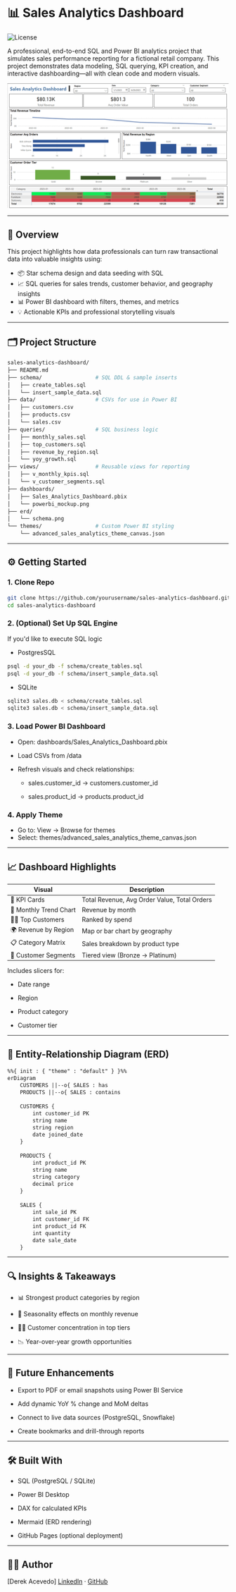 # 📊 Sales Analytics Dashboard

![License](https://img.shields.io/badge/license-MIT-blue.svg)

A professional, end-to-end SQL and Power BI analytics project that simulates sales performance reporting for a fictional retail company. This project demonstrates data modeling, SQL querying, KPI creation, and interactive dashboarding—all with clean code and modern visuals.

![Dashboard Preview](dashboards/powerbi_mockup.png)

---

## 🧠 Overview
This project highlights how data professionals can turn raw transactional data into valuable insights using:

- 📦 Star schema design and data seeding with SQL
- 📈 SQL queries for sales trends, customer behavior, and geography insights
- 📊 Power BI dashboard with filters, themes, and metrics
- 💡 Actionable KPIs and professional storytelling visuals

---

## 🗂 Project Structure
```bash
sales-analytics-dashboard/
├── README.md
├── schema/                 # SQL DDL & sample inserts
│   ├── create_tables.sql
│   └── insert_sample_data.sql
├── data/                   # CSVs for use in Power BI
│   ├── customers.csv
│   ├── products.csv
│   └── sales.csv
├── queries/                # SQL business logic
│   ├── monthly_sales.sql
│   ├── top_customers.sql
│   ├── revenue_by_region.sql
│   └── yoy_growth.sql
├── views/                  # Reusable views for reporting
│   ├── v_monthly_kpis.sql
│   └── v_customer_segments.sql
├── dashboards/
│   ├── Sales_Analytics_Dashboard.pbix
│   └── powerbi_mockup.png
├── erd/
│   └── schema.png
└── themes/                 # Custom Power BI styling
    └── advanced_sales_analytics_theme_canvas.json
```

---

## ⚙️ Getting Started
 ### 1. Clone Repo
 ```bash
 git clone https://github.com/yourusername/sales-analytics-dashboard.git
 cd sales-analytics-dashboard
 ```

 ### 2. (Optional) Set Up SQL Engine
 If you'd like to execute SQL logic
   * PostgresSQL
 ```bash
 psql -d your_db -f schema/create_tables.sql
 psql -d your_db -f schema/insert_sample_data.sql
 ```
   * SQLite
 ```bash
 sqlite3 sales.db < schema/create_tables.sql
 sqlite3 sales.db < schema/insert_sample_data.sql
 ```

 ### 3. Load Power BI Dashboard
   * Open: dashboards/Sales_Analytics_Dashboard.pbix

   * Load CSVs from /data

   * Refresh visuals and check relationships:

       * sales.customer_id → customers.customer_id

       * sales.product_id → products.product_id
    
 ### 4. Apply Theme
   * Go to: View → Browse for themes
   * Select: themes/advanced_sales_analytics_theme_canvas.json

---

## 📈 Dashboard Highlights

| Visual                 | Description                                  |
| ---------------------- | -------------------------------------------- |
| 🧮 KPI Cards           | Total Revenue, Avg Order Value, Total Orders |
| 📆 Monthly Trend Chart | Revenue by month                             |
| 🧑‍💼 Top Customers    | Ranked by spend                              |
| 🌍 Revenue by Region   | Map or bar chart by geography                |
| 📋 Category Matrix     | Sales breakdown by product type              |
| 🔲 Customer Segments   | Tiered view (Bronze → Platinum)              |

Includes slicers for:

 * Date range

 * Region

 * Product category

 * Customer tier

---

## 🧩 Entity-Relationship Diagram (ERD)
```mermaid
%%{ init : { "theme" : "default" } }%%
erDiagram
    CUSTOMERS ||--o{ SALES : has
    PRODUCTS ||--o{ SALES : contains

    CUSTOMERS {
        int customer_id PK
        string name
        string region
        date joined_date
    }

    PRODUCTS {
        int product_id PK
        string name
        string category
        decimal price
    }

    SALES {
        int sale_id PK
        int customer_id FK
        int product_id FK
        int quantity
        date sale_date
    }
```

---

## 🔍 Insights & Takeaways
* 📊 Strongest product categories by region

* 🔁 Seasonality effects on monthly revenue

* 🧑‍💼 Customer concentration in top tiers

* 📉 Year-over-year growth opportunities

---

## 🚀 Future Enhancements
* Export to PDF or email snapshots using Power BI Service

* Add dynamic YoY % change and MoM deltas

* Connect to live data sources (PostgreSQL, Snowflake)

* Create bookmarks and drill-through reports

---

## 🛠 Built With
* SQL (PostgreSQL / SQLite)

* Power BI Desktop

* DAX for calculated KPIs

* Mermaid (ERD rendering)

* GitHub Pages (optional deployment)

---

## 🙋‍♂️ Author
[Derek Acevedo]
[LinkedIn](https://linkedin.com/in/derekacevedo86) · [GitHub](https://github.com/poloman2308)
